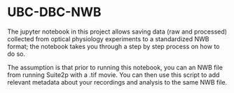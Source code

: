 # UBC-DBC-NWB
The jupyter notebook in this project allows saving data (raw and processed) collected from optical physiology experiments to a standardized NWB format; the notebook takes you through a step by step process on how to do so.

The assumption is that prior to running this notebook, you can an NWB file from running Suite2p with a .tif movie. You can then use this script to add relevant metadata about your recordings and analysis to the same NWB file.
